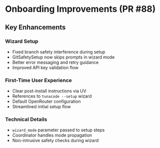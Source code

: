 # Onboarding Improvements (PR #88)

## Key Enhancements

### Wizard Setup
- Fixed branch safety interference during setup
- GitSafetySetup now skips prompts in wizard mode
- Better error messaging and retry guidance
- Improved API key validation flow

### First-Time User Experience
- Clear post-install instructions via UV
- References to `tunacode --setup` wizard
- Default OpenRouter configuration
- Streamlined initial setup flow

### Technical Details
- `wizard_mode` parameter passed to setup steps
- Coordinator handles mode propagation
- Non-intrusive safety checks during wizard
